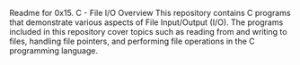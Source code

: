 Readme for 0x15. C - File I/O
Overview
This repository contains C programs that demonstrate various aspects of File Input/Output (I/O). The programs included in this repository cover topics such as reading from and writing to files, handling file pointers, and performing file operations in the C programming language.
